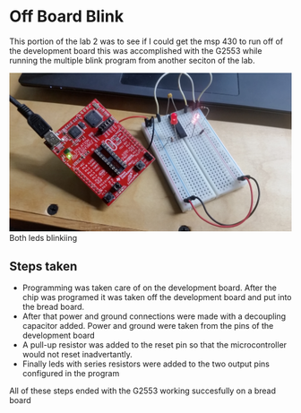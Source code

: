 # Off Board Blink
This portion of the lab 2 was to see if I could get the msp 430 to run off of the development board this was accomplished with the G2553 while running the multiple blink program from another seciton of the lab.

![alt text](https://github.com/RU09342/lab-2-blinking-leds-Chipable/blob/master/Off_Board%20Blink/off%20board%20blink.jpg)
Both leds blinkiing
## Steps taken
* Programming was taken care of on the development board. After the chip was programed it was taken off the development board and put into the bread board.
* After that power and ground connections were made with a decoupling capacitor added. Power and ground were taken from the pins of the development board
* A pull-up resistor was added to the reset pin so that the microcontroller would not reset inadvertantly.
* Finally leds with series resistors were added to the two output pins configured in the program

All of these steps ended with the G2553 working succesfully on a bread board
